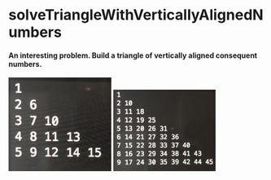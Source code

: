 # solveTriangleWithVerticallyAlignedNumbers

#### An interesting problem. Build a triangle of vertically aligned consequent numbers.

<img src="examples/exampleIMG_7989.JPG" width=40%>
<img src="examples/exampleIMG_1859.JPG" width=40%>
